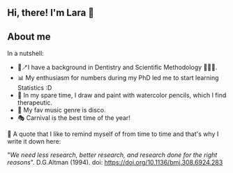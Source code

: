 ## Hi, there! I'm Lara 👋
## About me

In a nutshell: 
- 🦷🪥I have a background in Dentistry and Scientific Methodology 👩‍🔬📑. 
- 📊 My enthusiasm for numbers during my PhD led me to start learning Statistics :D
- 🎨 In my spare time, I draw and paint with watercolor pencils, which I find therapeutic.
- 🪩 My fav music genre is disco.
- 🎭 Carnival is the best time of the year!

📖 A quote that I like to remind myself of from time to time and that's why I write it down here:

"_We need less research, better research, and research done for the right reasons_". D.G.Altman (1994). doi: https://doi.org/10.1136/bmj.308.6924.283

